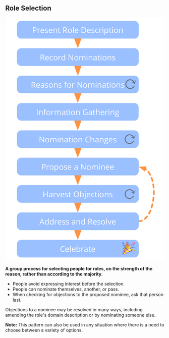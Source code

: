 ## Role Selection

![right,fit](img/agreements/selection.png)

**A group process for selecting people for roles, on the strength of the reason, rather than according to the majority.**

-   People avoid expressing interest before the selection.
-   People can nominate themselves, another, or pass.
-   When checking for objections to the proposed nominee, ask that person last.

Objections to a nominee may be resolved in many ways, including amending the role's domain description or by nominating someone else.

**Note:** This pattern can also be used in any situation where there is a need to choose between a variety of options.